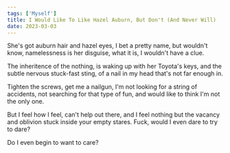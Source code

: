 ```yaml
---  
tags: ['Myself']
title: I Would Like To Like Hazel Auburn, But Don't (And Never Will)
date: 2023-03-03
---
```


She's got auburn hair and hazel eyes,
I bet a pretty name, but wouldn't know,
namelessness is her disguise,
what it is, I wouldn't have a clue.

The inheritence of the nothing,
is waking up with her Toyota's keys,
and the subtle nervous stuck-fast sting,
of a nail in my head that's not far enough in.

Tighten the screws, get me a nailgun,
I'm not looking for a string of accidents,
not searching for that type of fun,
and would like to think I'm not the only one.

But I feel how I feel, can't help out there,
and I feel nothing but the vacancy and
oblivion stuck inside your empty stares.
Fuck, would I even dare to try to dare?

Do I even begin to want to care?
